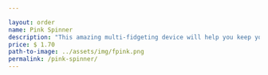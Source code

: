 ```yaml
---

layout: order
name: Pink Spinner
description: "This amazing multi-fidgeting device will help you keep your mind on track. "
price: $ 1.70
path-to-image: ../assets/img/fpink.png
permalink: /pink-spinner/
---
```

